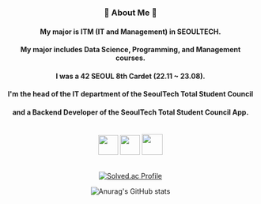 <div align="center">

### 🐰 About Me 🐰 
#### My major is ITM (IT and Management) in SEOULTECH.
#### My major includes Data Science, Programming, and Management courses.  

#### I was a 42 SEOUL 8th Cardet (22.11 ~ 23.08).
#### I'm the head of the IT department of the SeoulTech Total Student Council 
#### and a Backend Developer of the SeoulTech Total Student Council App.
<br>
<img src=https://user-images.githubusercontent.com/106756920/260235880-2acf8471-d6ea-4315-90f0-5773fcfbef0a.png style="height:40px">
<img src=https://user-images.githubusercontent.com/106756920/260235091-b557f771-3147-4ea4-883e-ee68e339cde7.png style="width:40px">
<img src=https://user-images.githubusercontent.com/106756920/260235997-947dfe23-19ee-4ff1-b0fd-c49c36de7e03.png style="height:42px">
<br>
<br>

[![Solved.ac Profile](http://mazassumnida.wtf/api/v2/generate_badge?boj=sy01lim)](https://solved.ac/sy01lim/)

![Anurag's GitHub stats](https://github-readme-stats.vercel.app/api?username=saeyeonn&show_icons=true&theme=omni)
</div>
<br>
